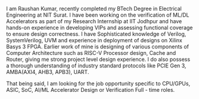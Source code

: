 
  I am Raushan Kumar, recently completed my BTech Degree in Electrical Engineering at NIT Surat. I have been working on the verification of ML/DL Accelerators as part of my Research Internship at IIT Jodhpur and have hands-on experience in developing VIPs and assessing functional coverage to ensure design correctness. I have Sophisticated knowledge of Verilog, SystemVerilog, UVM and experience in deployment of designs on Xilinx Basys 3 FPGA. Earlier work of mine is designing of various components of Computer Architecture such as RISC-V Processor design, Cache and Router, giving me strong project level design experience. I do also possess a thorough understanding of industry standard protocols like PCIE Gen 3, AMBA(AXI4, AHB3, APB3), UART.

That being said, I am looking for the job opportunity specific to CPU/GPUs, ASIC, SoC, AI/ML Accelerator Design or Verification Full - time roles.
